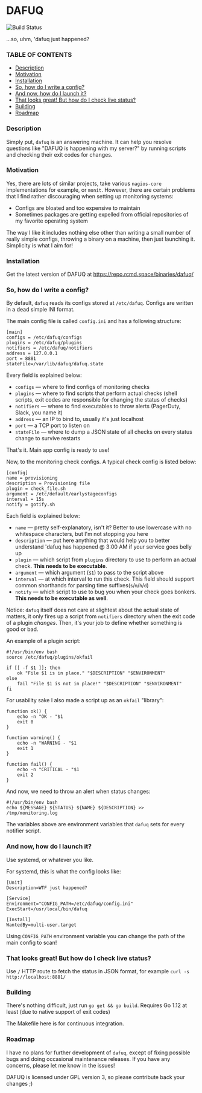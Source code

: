 # DAFUQ

![Build Status](https://ci.rcmd.space/api/badges/rcmd/dafuq/status.svg)

...so, uhm, 'dafuq just happened?

### TABLE OF CONTENTS

+ [Description](#description)
+ [Motivation](#motivation)
+ [Installation](#installation)
+ [So, how do I write a config?](#so-how-do-i-write-a-config)
+ [And now, how do I launch it?](#and-now-how-do-i-launch-it)
+ [That looks great! But how do I check live status?](#that-looks-great-but-how-do-i-check-live-status)
+ [Building](#building)
+ [Roadmap](#roadmap)

### Description

Simply put, `dafuq` is an answering machine. It can help you resolve questions like "DAFUQ is happening with my server?" by running scripts and checking their exit codes for changes.

### Motivation

Yes, there are lots of similar projects, take various `nagios-core` implementations for example, or `monit`. However, there are certain problems that I find rather discouraging when setting up monitoring systems:

+ Configs are bloated and too expensive to maintain
+ Sometimes packages are getting expelled from official repositories of my favorite operating system

The way I like it includes nothing else other than writing a small number of really simple configs, throwing a binary on a machine, then just launching it. Simplicity is what I aim for!

### Installation

Get the latest version of DAFUQ at https://repo.rcmd.space/binaries/dafuq/

### So, how do I write a config?

By default, `dafuq` reads its configs stored at `/etc/dafuq`. Configs are written in a dead simple INI format.

The main config file is called `config.ini` and has a following structure:

```
[main]
configs = /etc/dafuq/configs
plugins = /etc/dafuq/plugins
notifiers = /etc/dafuq/notifiers
address = 127.0.0.1
port = 8881
stateFile=/var/lib/dafuq/dafuq.state
```

Every field is explained below:

+ `configs` — where to find configs of monitoring checks
+ `plugins` — where to find scripts that perform actual checks (shell scripts, exit codes are responsible for changing the status of checks)
+ `notifiers` — where to find executables to throw alerts (PagerDuty, Slack, you name it)
+ `address` — an IP to bind to, usually it's just localhost
+ `port` — a TCP port to listen on
+ `stateFile` — where to dump a JSON state of all checks on every status change to survive restarts


That's it. Main app config is ready to use!

Now, to the monitoring check configs. A typical check config is listed below:

```
[config]
name = provisioning
description = Provisioning file
plugin = check_file.sh
argument = /etc/default/earlystageconfigs
interval = 15s
notify = gotify.sh
```

Each field is explained below:

+ `name` — pretty self-explanatory, isn't it? Better to use lowercase with no whitespace characters, but I'm not stopping you here
+ `description` — put here anything that would help you to better understand 'dafuq has happened @ 3:00 AM if your service goes belly up
+ `plugin` — which script from `plugins` directory to use to perform an actual check. **This needs to be executable**.
+ `argument` — which argument (`$1`) to pass to the script above
+ `interval` — at which interval to run this check. This field should support common shorthands for parsing time suffixes(`s`/`m`/`h`/`d`)
+ `notify` — which script to use to bug you when your check goes bonkers. **This needs to be executable as well**.


Notice: `dafuq` itself does not care at slightest about the actual state of matters, it only fires up a script from `notifiers` directory when the exit code of a plugin _changes_. Then, it's your job to define whether something is good or bad.

An example of a plugin script:

```
#!/usr/bin/env bash
source /etc/dafuq/plugins/okfail

if [[ -f $1 ]]; then
	ok "File $1 is in place." "$DESCRIPTION" "$ENVIRONMENT"
else
	fail "File $1 is not in place!" "$DESCRIPTION" "$ENVIRONMENT"
fi
```

For usability sake I also made a script up as an `okfail` "library":

```
function ok() {
    echo -n "OK - "$1
    exit 0
}

function warning() {
    echo -n "WARNING - "$1
    exit 1
}

function fail() {
    echo -n "CRITICAL - "$1
    exit 2
}
```

And now, we need to throw an alert when status changes:

```
#!/usr/bin/env bash
echo ${MESSAGE} ${STATUS} ${NAME} ${DESCRIPTION} >> /tmp/monitoring.log
```

The variables above are environment variables that `dafuq` sets for every notifier script.

### And now, how do I launch it?

Use systemd, or whatever you like.

For systemd, this is what the config looks like:

```
[Unit]
Description=WTF just happened?

[Service]
Environment="CONFIG_PATH=/etc/dafuq/config.ini"
ExecStart=/usr/local/bin/dafuq

[Install]
WantedBy=multi-user.target
```

Using `CONFIG_PATH` environment variable you can change the path of the main config to scan!

### That looks great! But how do I check live status?

Use `/` HTTP route to fetch the status in JSON format, for example `curl -s http://localhost:8881/`

### Building

There's nothing difficult, just run `go get && go build`. Requires Go 1.12 at least (due to native support of exit codes)

The Makefile here is for continuous integration.

### Roadmap

I have no plans for further development of `dafuq`, except of fixing possible bugs and doing occasional maintenance releases. If you have any concerns, please let me know in the issues!

DAFUQ is licensed under GPL version 3, so please contribute back your changes ;)

